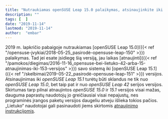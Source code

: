 ```yaml
---
title: "Nutraukiamas openSUSE Leap 15.0 palaikymas, atsinaujinkite iki 15.1"
description: ""
tags: [  ]
date: "2019-11-14"
lastmod: "2019-11-14"
author:  "embar"
---
```

2019 m. lapkričio pabaigoje nutraukiamas [openSUSE Leap 15.0]({{< ref "/opensuse-įvykiai/2018-05-25_pasirodė-opensuse-leap-150" >}}) palaikymas. Tad jei esate įsidiegę šią versiją, jau laikas [atnaujinti]({{< ref "/pamokos/diegimas/2016-11-16_opensuse-bei-lietuko-42-arba-15-atnaujinimas-iki-153-versijos" >}}) savo sistemą iki [openSUSE Leap 15.1]({{< ref "/skelbimai/2019-05-22_pasirodė-opensuse-leap-151" >}}) versijos. Atsinaujinimas iki _openSUSE Leap 15.1_ turėtų būti sklandus ne tik nuo _openSUSE Leap 15.0_, bet taip pat ir nuo _openSUSE Leap 42_ serijos versijos. Skirtumas tarp pilnai atnaujintos _openSUSE 15.0_ ir _15.1_ versijos visai mažas, dauguma paprastų naudotojų jo greičiausiai visai nepajustų, nes programinės įrangos paketų versijos daugeliu atveju išlieka tokios pačios. „Lietuko“ naudotojai gali pasinaudoti jiems skirtomis [atnaujinimo instrukcijomis](http://www.lietukas.lt/ymp/lietuko_atnaujinimas.html).
